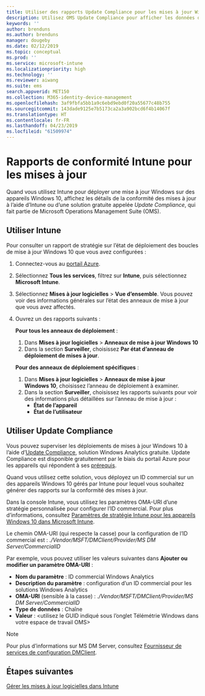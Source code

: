 ```yaml
---
title: Utiliser des rapports Update Compliance pour les mises à jour Windows dans Microsoft Intune | Microsoft Docs
description: Utilisez OMS Update Compliance pour afficher les données de rapport des mises à jour Windows que vous déployez avec Intune.
keywords: ''
author: brenduns
ms.author: brenduns
manager: dougeby
ms.date: 02/12/2019
ms.topic: conceptual
ms.prod: ''
ms.service: microsoft-intune
ms.localizationpriority: high
ms.technology: ''
ms.reviewer: aiwang
ms.suite: ems
search.appverid: MET150
ms.collection: M365-identity-device-management
ms.openlocfilehash: 3af9fbfa5bb1a9c6ebd9ebd0f20a55677c48b755
ms.sourcegitcommit: 143dade9125e7b5173ca2a3a902bcd6f4b14067f
ms.translationtype: HT
ms.contentlocale: fr-FR
ms.lasthandoff: 04/23/2019
ms.locfileid: "61509974"
---
```

# <a name="intune-compliance-reports-for-updates"></a>Rapports de conformité Intune pour les mises à jour
Quand vous utilisez Intune pour déployer une mise à jour Windows sur des appareils Windows 10, affichez les détails de la conformité des mises à jour à l’aide d’Intune ou d’une solution gratuite appelée *Update Compliance*, qui fait partie de Microsoft Operations Management Suite (OMS).

## <a name="use-intune"></a>Utiliser Intune
Pour consulter un rapport de stratégie sur l’état de déploiement des boucles de mise à jour Windows 10 que vous avez configurées : 
1. Connectez-vous au [portail Azure](https://portal.azure.com/).
2. Sélectionnez **Tous les services**, filtrez sur **Intune**, puis sélectionnez **Microsoft Intune**.
3. Sélectionnez **Mises à jour logicielles** > **Vue d’ensemble**. Vous pouvez voir des informations générales sur l’état des anneaux de mise à jour que vous avez affectés.
4. Ouvrez un des rapports suivants :  

   **Pour tous les anneaux de déploiement** :
   1. Dans **Mises à jour logicielles** > **Anneaux de mise à jour Windows 10**
   2. Dans la section **Surveiller**, choisissez **Par état d’anneau de déploiement de mises à jour**.  

   **Pour des anneaux de déploiement spécifiques** :  

   1. Dans **Mises à jour logicielles** > **Anneaux de mise à jour Windows 10**, choisissez l’anneau de déploiement à examiner.  
   2. Dans la section **Surveiller**, choisissez les rapports suivants pour voir des informations plus détaillées sur l’anneau de mise à jour :  
      - **État de l’appareil**  
      - **État de l’utilisateur**  

## <a name="use-update-compliance"></a>Utiliser Update Compliance
Vous pouvez superviser les déploiements de mises à jour Windows 10 à l’aide d’[Update Compliance](https://technet.microsoft.com/itpro/windows/manage/update-compliance-monitor), solution Windows Analytics gratuite. Update Compliance est disponible gratuitement par le biais du portail Azure pour les appareils qui répondent à ses [prérequis](https://docs.microsoft.com/windows/deployment/update/update-compliance-get-started#update-compliance-prerequisites).  

Quand vous utilisez cette solution, vous déployez un ID commercial sur un des appareils Windows 10 gérés par Intune pour lequel vous souhaitez générer des rapports sur la conformité des mises à jour.  

Dans la console Intune, vous utilisez les paramètres OMA-URI d’une stratégie personnalisée pour configurer l’ID commercial. Pour plus d’informations, consultez [Paramètres de stratégie Intune pour les appareils Windows 10 dans Microsoft Intune](https://docs.microsoft.com/intune-classic/deploy-use/windows-10-policy-settings-in-microsoft-intune).  

Le chemin OMA-URI (qui respecte la casse) pour la configuration de l’ID commercial est : *./Vendor/MSFT/DMClient/Provider/MS DM Server/CommercialID*  

Par exemple, vous pouvez utiliser les valeurs suivantes dans **Ajouter ou modifier un paramètre OMA-URI** :
- **Nom du paramètre** : ID commercial Windows Analytics
- **Description du paramètre** : configuration d’un ID commercial pour les solutions Windows Analytics
- **OMA-URI** (sensible à la casse) : *./Vendor/MSFT/DMClient/Provider/MS DM Server/CommercialID*
- **Type de données** : Chaîne
- **Valeur** : \<utilisez le GUID indiqué sous l’onglet Télémétrie Windows dans votre espace de travail OMS>
 
> [!NOTE]  
> Pour plus d’informations sur MS DM Server, consultez [Fournisseur de services de configuration DMClient]( https://docs.microsoft.com/windows/client-management/mdm/dmclient-csp).

## <a name="next-steps"></a>Étapes suivantes
[Gérer les mises à jour logicielles dans Intune](windows-update-for-business-configure.md)


